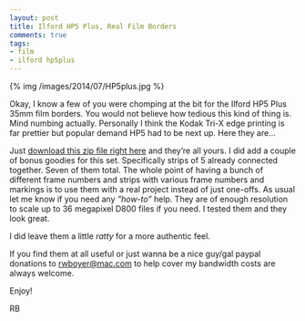 ```yaml
---
layout: post
title: Ilford HP5 Plus, Real Film Borders
comments: true
tags:
- film
- ilford hp5plus
---
```


{% img /images/2014/07/HP5plus.jpg %}

Okay, I know a few of you were chomping at the bit for the Ilford HP5 Plus 35mm film borders. You would not believe how tedious this kind of thing is. Mind numbing actually. Personally I think the Kodak Tri-X edge printing is far prettier but popular demand HP5 had to be next up. Here they are…

<!--more-->

Just [download this zip file right here](#) and they’re all yours. I did add a couple of bonus goodies for this set. Specifically strips of 5 already connected together. Seven of them total. The whole point of having a bunch of different frame numbers and strips with various frame numbers and markings is to use them with a real project instead of just one-offs. As usual let me know if you need any *”how-to”* help. They are of enough resolution to scale up to 36 megapixel D800 files if you need. I tested them and they look great. 

I did leave them a little *ratty* for a more authentic feel.

If you find them at all useful or just wanna be a nice guy/gal paypal donations to rwboyer@mac.com to help cover my bandwidth costs are always welcome. 

Enjoy!

RB